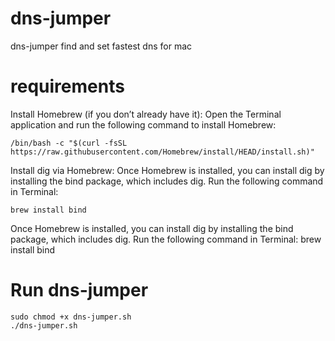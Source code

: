 # dns-jumper
dns-jumper find and set fastest dns for mac
# requirements
Install Homebrew (if you don’t already have it):
Open the Terminal application and run the following command to install Homebrew:

	/bin/bash -c "$(curl -fsSL https://raw.githubusercontent.com/Homebrew/install/HEAD/install.sh)"
 
Install dig via Homebrew:
Once Homebrew is installed, you can install dig by installing the bind package, which includes dig. Run the following command in Terminal:

	brew install bind
 
Once Homebrew is installed, you can install dig by installing the bind package, which includes dig. Run the following command in Terminal:
brew install bind

# Run dns-jumper
	sudo chmod +x dns-jumper.sh
	./dns-jumper.sh
